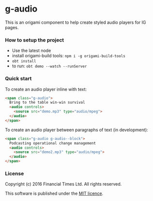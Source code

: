 # g-audio

This is an origami component to help create styled audio players for IG pages.

### How to setup the project

- Use the latest node
- install origami-build tools: `npm i -g origami-build-tools`
- `obt install`
- to run: `obt demo --watch --runServer`

### Quick start

To create an audio player inline with text:

```html
<span class="g-audio">
  Bring to the table win-win survival
  <audio controls>
    <source src="demo.mp3" type="audio/mpeg">
  </audio>
</span>
```

To create an audio player between paragraphs of text (in development):

```html
<span class="g-audio g-audio--block">
  Podcasting operational change management
  <audio controls>
    <source src="demo2.mp3" type="audio/mpeg">
  </audio>
</span>
```

### License

Copyright (c) 2016 Financial Times Ltd. All rights reserved.

This software is published under the [MIT licence](http://opensource.org/licenses/MIT).
